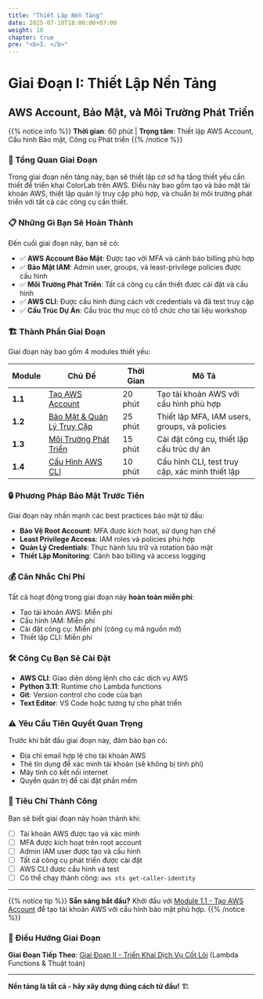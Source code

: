 ```yaml
---
title: "Thiết Lập Nền Tảng"
date: 2025-07-10T18:00:00+07:00
weight: 10
chapter: true
pre: "<b>I. </b>"
---
```


# Giai Đoạn I: Thiết Lập Nền Tảng
## AWS Account, Bảo Mật, và Môi Trường Phát Triển

{{% notice info %}}
**Thời gian**: 60 phút | **Trọng tâm**: Thiết lập AWS Account, Cấu hình Bảo mật, Công cụ Phát triển
{{% /notice %}}

### 🎯 Tổng Quan Giai Đoạn

Trong giai đoạn nền tảng này, bạn sẽ thiết lập cơ sở hạ tầng thiết yếu cần thiết để triển khai ColorLab trên AWS. Điều này bao gồm tạo và bảo mật tài khoản AWS, thiết lập quản lý truy cập phù hợp, và chuẩn bị môi trường phát triển với tất cả các công cụ cần thiết.

### 📋 Những Gì Bạn Sẽ Hoàn Thành

Đến cuối giai đoạn này, bạn sẽ có:

- ✅ **AWS Account Bảo Mật**: Được tạo với MFA và cảnh báo billing phù hợp
- ✅ **Bảo Mật IAM**: Admin user, groups, và least-privilege policies được cấu hình
- ✅ **Môi Trường Phát Triển**: Tất cả công cụ cần thiết được cài đặt và cấu hình
- ✅ **AWS CLI**: Được cấu hình đúng cách với credentials và đã test truy cập
- ✅ **Cấu Trúc Dự Án**: Cấu trúc thư mục có tổ chức cho tài liệu workshop

### 🏗️ Thành Phần Giai Đoạn

Giai đoạn này bao gồm 4 modules thiết yếu:

| Module | Chủ Đề | Thời Gian | Mô Tả |
|--------|---------|-----------|-------|
| **1.1** | [Tạo AWS Account](1-1-aws-account/) | 20 phút | Tạo tài khoản AWS với cấu hình phù hợp |
| **1.2** | [Bảo Mật & Quản Lý Truy Cập](1-2-security-access/) | 25 phút | Thiết lập MFA, IAM users, groups, và policies |
| **1.3** | [Môi Trường Phát Triển](1-3-dev-environment/) | 15 phút | Cài đặt công cụ, thiết lập cấu trúc dự án |
| **1.4** | [Cấu Hình AWS CLI](1-4-aws-cli/) | 10 phút | Cấu hình CLI, test truy cập, xác minh thiết lập |

### 🔒 Phương Pháp Bảo Mật Trước Tiên

Giai đoạn này nhấn mạnh các best practices bảo mật từ đầu:

- **Bảo Vệ Root Account**: MFA được kích hoạt, sử dụng hạn chế
- **Least Privilege Access**: IAM roles và policies phù hợp
- **Quản Lý Credentials**: Thực hành lưu trữ và rotation bảo mật
- **Thiết Lập Monitoring**: Cảnh báo billing và access logging

### 💰 Cân Nhắc Chi Phí

Tất cả hoạt động trong giai đoạn này **hoàn toàn miễn phí**:
- Tạo tài khoản AWS: Miễn phí
- Cấu hình IAM: Miễn phí
- Cài đặt công cụ: Miễn phí (công cụ mã nguồn mở)
- Thiết lập CLI: Miễn phí

### 🛠️ Công Cụ Bạn Sẽ Cài Đặt

- **AWS CLI**: Giao diện dòng lệnh cho các dịch vụ AWS
- **Python 3.11**: Runtime cho Lambda functions
- **Git**: Version control cho code của bạn
- **Text Editor**: VS Code hoặc tương tự cho phát triển

### ⚠️ Yêu Cầu Tiên Quyết Quan Trọng

Trước khi bắt đầu giai đoạn này, đảm bảo bạn có:
- Địa chỉ email hợp lệ cho tài khoản AWS
- Thẻ tín dụng để xác minh tài khoản (sẽ không bị tính phí)
- Máy tính có kết nối internet
- Quyền quản trị để cài đặt phần mềm

### 🎯 Tiêu Chí Thành Công

Bạn sẽ biết giai đoạn này hoàn thành khi:
- [ ] Tài khoản AWS được tạo và xác minh
- [ ] MFA được kích hoạt trên root account
- [ ] Admin IAM user được tạo và cấu hình
- [ ] Tất cả công cụ phát triển được cài đặt
- [ ] AWS CLI được cấu hình và test
- [ ] Có thể chạy thành công: `aws sts get-caller-identity`

---

{{% notice tip %}}
**Sẵn sàng bắt đầu?** Khởi đầu với [Module 1.1 - Tạo AWS Account](1-1-aws-account/) để tạo tài khoản AWS với cấu hình bảo mật phù hợp.
{{% /notice %}}

### 🔄 Điều Hướng Giai Đoạn

**Giai Đoạn Tiếp Theo**: [Giai Đoạn II - Triển Khai Dịch Vụ Cốt Lõi](../2-core-services/) (Lambda Functions & Thuật toán)

---

**Nền tảng là tất cả - hãy xây dựng đúng cách từ đầu!** 🏗️
